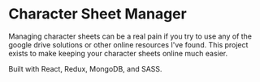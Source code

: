 # Character Sheet Manager

Managing character sheets can be a real pain if you try to use any of the google drive solutions or other online resources I've found.  This project exists to make keeping your character sheets online much easier.

Built with React, Redux, MongoDB, and SASS.
